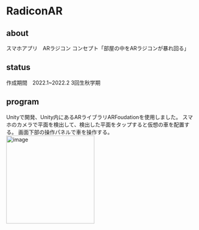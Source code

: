 # RadiconAR
## about
スマホアプリ　ARラジコン
コンセプト「部屋の中をARラジコンが暴れ回る」

## status
作成期間　2022.1~2022.2 3回生秋学期

## program
Unityで開発、Unity内にあるARライブラリARFoudationを使用しました。
スマホのカメラで平面を検出して、検出した平面をタップすると仮想の車を配置する。
画面下部の操作パネルで車を操作する。
<img width="235" alt="image" src="https://user-images.githubusercontent.com/51152496/171588799-b585d3e7-9b74-448f-933c-cb9d91d09375.png">

